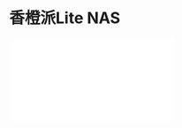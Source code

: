# 香橙派Lite NAS

<iframe src="//player.bilibili.com/player.html?aid=93170202&bvid=BV1FE411774H&cid=159073020&page=1" scrolling="no" border="0" frameborder="no" framespacing="0" allowfullscreen="true"> </iframe>